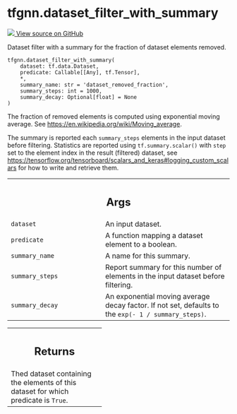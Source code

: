 # tfgnn.dataset_filter_with_summary

<!-- Insert buttons and diff -->

<a target="_blank" href="https://github.com/tensorflow/gnn/tree/master/tensorflow_gnn/graph/preprocessing_common.py#L103-L188">
<img src="https://www.tensorflow.org/images/GitHub-Mark-32px.png" /> View source
on GitHub </a>

Dataset filter with a summary for the fraction of dataset elements removed.

<pre class="devsite-click-to-copy prettyprint lang-py tfo-signature-link">
<code>tfgnn.dataset_filter_with_summary(
    dataset: tf.data.Dataset,
    predicate: Callable[[Any], tf.Tensor],
    *,
    summary_name: str = &#x27;dataset_removed_fraction&#x27;,
    summary_steps: int = 1000,
    summary_decay: Optional[float] = None
)
</code></pre>

<!-- Placeholder for "Used in" -->

The fraction of removed elements is computed using exponential moving average.
See https://en.wikipedia.org/wiki/Moving_average.

The summary is reported each `summary_steps` elements in the input dataset
before filtering. Statistics are reported using `tf.summary.scalar()` with
`step` set to the element index in the result (filtered) dataset, see
https://tensorflow.org/tensorboard/scalars_and_keras#logging_custom_scalars for
how to write and retrieve them.

<!-- Tabular view -->

 <table class="responsive fixed orange">
<colgroup><col width="214px"><col></colgroup>
<tr><th colspan="2"><h2 class="add-link">Args</h2></th></tr>

<tr>
<td>
<code>dataset</code><a id="dataset"></a>
</td>
<td>
An input dataset.
</td>
</tr><tr>
<td>
<code>predicate</code><a id="predicate"></a>
</td>
<td>
A function mapping a dataset element to a boolean.
</td>
</tr><tr>
<td>
<code>summary_name</code><a id="summary_name"></a>
</td>
<td>
A name for this summary.
</td>
</tr><tr>
<td>
<code>summary_steps</code><a id="summary_steps"></a>
</td>
<td>
Report summary for this number of elements in the input
dataset before filtering.
</td>
</tr><tr>
<td>
<code>summary_decay</code><a id="summary_decay"></a>
</td>
<td>
An exponential moving average decay factor. If not set,
defaults to the <code>exp(- 1 / summary_steps)</code>.
</td>
</tr>
</table>

<!-- Tabular view -->

 <table class="responsive fixed orange">
<colgroup><col width="214px"><col></colgroup>
<tr><th colspan="2"><h2 class="add-link">Returns</h2></th></tr>
<tr class="alt">
<td colspan="2">
Thed dataset containing the elements of this dataset for which predicate is
<code>True</code>.
</td>
</tr>

</table>
